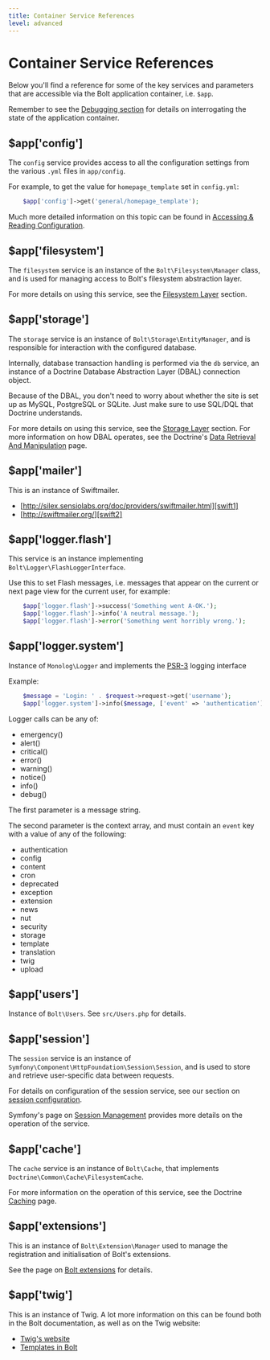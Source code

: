 ```yaml
---
title: Container Service References
level: advanced
---
```

Container Service References
============================

Below you'll find a reference for some of the key services and parameters that
are accessible via the Bolt application container, i.e. `$app`.

Remember to see the [Debugging section](../debugging) for details on
interrogating the state of the application container.


## $app['config']

The `config` service provides access to all the configuration settings from the
various `.yml` files in `app/config`.

For example, to get the value for `homepage_template` set in `config.yml`:

```php
    $app['config']->get('general/homepage_template');
```

Much more detailed information on this topic can be found in
[Accessing & Reading Configuration][configuration].

## $app['filesystem']

The `filesystem` service is an instance of the `Bolt\Filesystem\Manager` class,
and is used for managing access to Bolt's filesystem abstraction layer.

For more details on using this service, see the [Filesystem Layer](../extensions/filesystem)
section.


## $app['storage']

The `storage` service is an instance of `Bolt\Storage\EntityManager`, and is
responsible for interaction with the configured database.

Internally, database transaction handling is performed via the `db` service, an
instance of a Doctrine Database Abstraction Layer (DBAL) connection object.

Because of the DBAL, you don't need to worry about whether the site is set up
as MySQL, PostgreSQL or SQLite. Just make sure to use SQL/DQL that Doctrine
understands.

For more details on using this service, see the [Storage Layer](../extensions/storage)
section. For more information on how DBAL operates, see the Doctrine's
[Data Retrieval And Manipulation][dbal] page.


## $app['mailer']

This is an instance of Swiftmailer.

- [http://silex.sensiolabs.org/doc/providers/swiftmailer.html][swift1]
- [http://swiftmailer.org/][swift2]


## $app['logger.flash']

This service is an instance implementing `Bolt\Logger\FlashLoggerInterface`.

Use this to set Flash messages, i.e. messages that appear on the current or
next page view for the current user, for example:

```php
    $app['logger.flash']->success('Something went A-OK.');
    $app['logger.flash']->info('A neutral message.');
    $app['logger.flash']->error('Something went horribly wrong.');
```


## $app['logger.system']

Instance of `Monolog\Logger` and implements the [PSR-3][psr3] logging interface

Example:

```php
    $message = 'Login: ' . $request->request->get('username');
    $app['logger.system']->info($message, ['event' => 'authentication']);
```

Logger calls can be any of:
  * emergency()
  * alert()
  * critical()
  * error()
  * warning()
  * notice()
  * info()
  * debug()

The first parameter is a message string.

The second parameter is the context array, and must contain an `event` key with
a value of any of the following:
  * authentication
  * config
  * content
  * cron
  * deprecated
  * exception
  * extension
  * news
  * nut
  * security
  * storage
  * template
  * translation
  * twig
  * upload


## $app['users']

Instance of `Bolt\Users`. See `src/Users.php` for details.


## $app['session']

The `session` service is an instance of `Symfony\Component\HttpFoundation\Session\Session`,
and is used to store and retrieve user-specific data between requests.

For details on configuration of the session service, see our section on
[session configuration](../configuration/advanced/sessions).

Symfony's page on [Session Management][session] provides more details on the
operation of the service.


## $app['cache']

The `cache` service is an instance of `Bolt\Cache`, that implements
`Doctrine\Common\Cache\FilesystemCache`.

For more information on the operation of this service, see the Doctrine
[Caching][doctrine-cache] page.


## $app['extensions']

This is an instance of `Bolt\Extension\Manager` used to manage the registration
and initialisation of Bolt's extensions.

See the page on [Bolt extensions](../extensions/introduction) for details.


## $app['twig']

This is an instance of Twig. A lot more information on this can be found both in
the Bolt documentation, as well as on the Twig website:

  - [Twig's website](http://twig.sensiolabs.org/)
  - [Templates in Bolt](../templating/templates-routes)


[configuration]: ../configuration/reading
[dbal]: http://docs.doctrine-project.org/projects/doctrine-dbal/en/latest/reference/data-retrieval-and-manipulation.html
[doctrine-cache]: http://docs.doctrine-project.org/projects/doctrine-common/en/latest/reference/caching.html
[psr3]: https://github.com/php-fig/fig-standards/blob/master/accepted/PSR-3-logger-interface.md
[session]: https://symfony.com/doc/2.8/components/http_foundation/sessions.html
[swift-silex]: http://silex.sensiolabs.org/doc/providers/swiftmailer.html
[swift]: http://swiftmailer.org/
